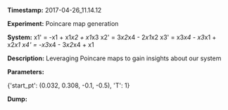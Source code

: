**Timestamp:** 2017-04-26_11.14.12

**Experiment:** Poincare map generation

**System:**
x1' = -x1 + x1*x2 + x1*x3 
x2' = 3*x2*x4 - 2*x1*x2 
x3' = x3*x4 - x3*x1 + x2*x1 
x4' = -x3*x4 - 3*x2*x4 + x1 


**Description:** Leveraging Poincare maps to gain insights about our system

**Parameters:**

{'start_pt': (0.032, 0.308, -0.1, -0.5), 'T': 1}

**Dump:**
